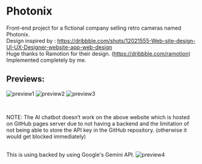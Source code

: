 # Photonix
Front-end project for a fictional company selling retro cameras named Photonix.
<br> Design inspired by : https://dribbble.com/shots/12021555-Web-site-design-UI-UX-Designer-website-app-web-design
<br> Huge thanks to Ramotion for their design. (https://dribbble.com/ramotion)
<br> Implemented completely by me.


## Previews:
![preview1](https://github.com/vaibhavrastogi04/Photonix/assets/115574695/633da790-7ab2-4779-aa54-0a5f56a97ba1)
![preview2](https://github.com/vaibhavrastogi04/Photonix/assets/115574695/b9bc8907-17c0-4a6b-b8e2-dea5e44d0515)
![preview3](https://github.com/vaibhavrastogi04/Photonix/assets/115574695/d72d1af8-d99e-4bd2-b709-1d7a26d817d4)

<br> <p> NOTE: The AI chatbot doesn’t work on the above website which is
hosted on GitHub pages server due to not having a backend and the
limitation of not being able to store the API key in the GitHub repository.
(otherwise it would get blocked immediately)<p/>

<br> This is using backed by using Google's Gemini API.
![preview4](https://github.com/vaibhavrastogi04/Photonix/assets/115574695/40004216-49f9-48f9-8c76-aafd2d0d91dc)
